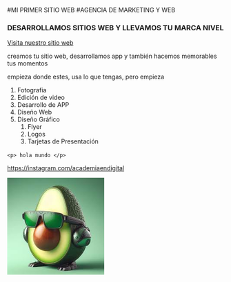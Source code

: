 #MI PRIMER SITIO WEB
#AGENCIA DE MARKETING Y WEB
### DESARROLLAMOS SITIOS WEB Y LLEVAMOS TU MARCA NIVEL
[Visita nuestro sitio web](https://www.academiaendigital.com)

creamos tu sitio web, desarrollamos app y también hacemos memorables tus momentos

empieza donde estes, usa lo que tengas, pero empieza

1. Fotografia
1. Edición de video
1. Desarrollo de APP
1. Diseño Web
1. Diseño Gráfico
    1. Flyer
    1. Logos
    1. Tarjetas de Presentación

`<p> hola mundo </p>`

<https://instagram.com/academiaendigital>

![Mi primera foto](assets/images/aguacate.jpg "aguacate")
